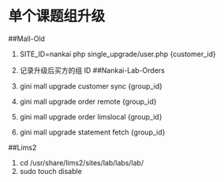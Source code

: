# 单个课题组升级
##Mall-Old

1. SITE_ID=nankai php single_upgrade/user.php {customer_id}

2. 记录升级后买方的组 ID
##Nankai-Lab-Orders

1. gini mall upgrade customer sync {group_id}
2. gini mall upgrade order remote {group_id}
3. gini mall upgrade order limslocal {group_id}
4. gini mall upgrade statement fetch {group_id}

##Lims2

1. cd /usr/share/lims2/sites/lab/labs/lab/
2. sudo touch disable

